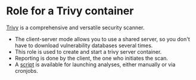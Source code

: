 # Role for a Trivy container

[Trivy](https://aquasecurity.github.io/trivy/) is a comprehensive and versatile security scanner.

- The client-server mode allows you to use a shared server, so you don't have to download vulnerability databases several times.
- This role is used to create and start a trivy server container.
- Reporting is done by the client, the one who initiates the scan.
- A [script](https://github.com/jsl6ul/server_settings/tree/main/roles/trivy/files) is available for launching analyses, either manually or via cronjobs.
